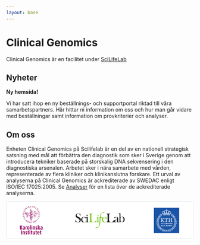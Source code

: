 ```yaml
---
layout: base
---
```

# Clinical Genomics 
 Clinical Genomics är en facilitet under [SciLifeLab](http://www.scilifelab.se)

## Nyheter
**Ny hemsida!**

Vi har satt ihop en ny beställnings- och supportportal riktad till våra samarbetspartners. Här hittar ni information om oss och hur man går vidare med beställningar samt information om provkriterier och analyser.

## Om oss
Enheten Clinical Genomics på Scilifelab är en del av en nationell strategisk satsning med mål att förbättra den diagnostik som sker i Sverige genom att introducera tekniker baserade på storskalig DNA sekvensering i den diagnostiska arsenalen. Arbetet sker i nära samarbete med vården, representerade av flera kliniker och klinikanslutna forskare. Ett urval av analyserna på Clinical Genomics är ackrediterade av SWEDAC enligt ISO/IEC 17025:2005. Se [Analyser](/analyser) för en lista över de ackrediterade analyserna.

![company logos](/assets/img/logos.png)
